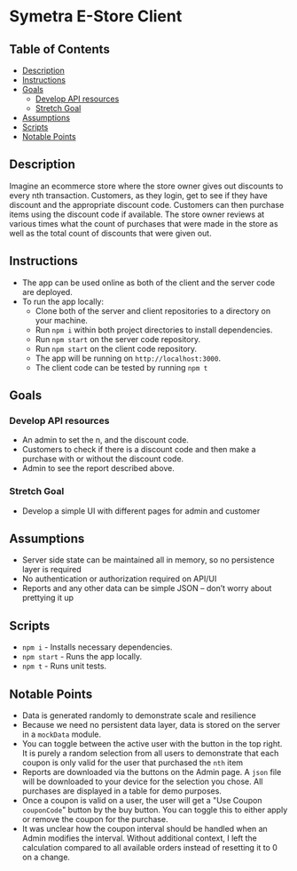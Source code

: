 # Symetra E-Store Client

## Table of Contents

- [Description](#description)
- [Instructions](#instructions)
- [Goals](#goals)
  - [Develop API resources](#develop-api-resources-to-enable)
  - [Stretch Goal](#stretch-goal)
- [Assumptions](#assumptions)
- [Scripts](#scripts)
- [Notable Points](#notable-points)

## Description

Imagine an ecommerce store where the store owner gives out discounts to every nth transaction. Customers, as they login, get to see if they have discount and the appropriate discount code. Customers can then purchase items using the discount code if available. The store owner reviews at various times what the count of purchases that were made in the store as well as the total count of discounts that were given out.

## Instructions

- The app can be used online as both of the client and the server code are deployed.
- To run the app locally:
  - Clone both of the server and client repositories to a directory on your machine.
  - Run `npm i` within both project directories to install dependencies.
  - Run `npm start` on the server code repository.
  - Run `npm start` on the client code repository.
  - The app will be running on `http://localhost:3000`.
  - The client code can be tested by running `npm t`

## Goals

### Develop API resources

- An admin to set the n, and the discount code.
- Customers to check if there is a discount code and then make a purchase with or without the discount code.
- Admin to see the report described above.

### Stretch Goal

- Develop a simple UI with different pages for admin and customer

## Assumptions

- Server side state can be maintained all in memory, so no persistence layer is required
- No authentication or authorization required on API/UI
- Reports and any other data can be simple JSON – don’t worry about prettying it up

## Scripts

- `npm i` - Installs necessary dependencies.
- `npm start` - Runs the app locally.
- `npm t` - Runs unit tests.

## Notable Points

- Data is generated randomly to demonstrate scale and resilience
- Because we need no persistent data layer, data is stored on the server in a `mockData` module.
- You can toggle between the active user with the button in the top right. It is purely a random selection from all users to demonstrate that each coupon is only valid for the user that purchased the `nth` item
- Reports are downloaded via the buttons on the Admin page. A `json` file will be downloaded to your device for the selection you chose. All purchases are displayed in a table for demo purposes.
- Once a coupon is valid on a user, the user will get a "Use Coupon `couponCode`" button by the buy button. You can toggle this to either apply or remove the coupon for the purchase.
- It was unclear how the coupon interval should be handled when an Admin modifies the interval. Without additional context, I left the calculation compared to all available orders instead of resetting it to 0 on a change.
